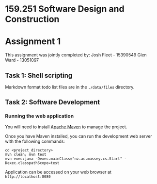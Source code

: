 # 159.251 Software Design and Construction
# Assignment 1

This assignment was jointly completed by:
Josh Fleet - 15390549
Glen Ward - 13051097

## Task 1: Shell scripting
Markdown format todo list files are in the `./data/files` directory.

## Task 2: Software Development
### Running the web application
You will need to install [Apache Maven](https://maven.apache.org/) to manage the project.

Once you have Maven installed, you can run the development web server with the following commands:

```
cd <project_directory>
mvn clean; mvn test
mvn exec:java -Dexec.mainClass="nz.ac.massey.cs.Start" -Dexec.classpathScope=test
```

Application can be accessed on your web browser at `http://localhost:8080`
